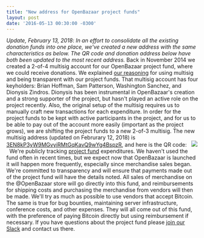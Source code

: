 ```yaml
---
title: "New address for OpenBazaar project funds" 
layout: post
date: '2016-05-13 00:30:00 -0300'
---
```

        
_Update, February 13, 2018_: _In an effort to consolidate all the existing donation funds into one place, we've created a new address with the same characteristics as below. The QR code and donation address below have both been updated to the most recent address._ Back in November 2014 we created a 2-of-4 multisig account for our OpenBazaar project fund, where we could receive donations. We explained [our reasoning](https://blog.openbazaar.org/migration-of-our-project-funds-to-a-multisig-address/) for using multisig and being transparent with our project funds. That multisig account has four keyholders: Brian Hoffman, Sam Patterson, Washington Sanchez, and Dionysis Zindros. Dionysis has been instrumental in OpenBazaar's creation and a strong supporter of the project, but hasn't played an active role on the project recently. Also, the original setup of the multisig requires us to manually craft new transactions for each expenditure. In order for the project funds to be kept with active participants in the project, and for us to be able to pay out of the account more easily (important as the project grows), we are shifting the project funds to a new 2-of-3 multisig. The new multisig address (updated on Februrary 12, 2018) is [3EN8kP3yW9MGvyiRMtGqKavQ9wYg4BspzR](https://blockchain.info/address/3EN8kP3yW9MGvyiRMtGqKavQ9wYg4BspzR), and here is the QR code:   ![](https://www.openbazaar.org/wp-content/uploads/2016/05/qr-1.png)   We're publicly tracking [project fund](https://docs.google.com/spreadsheets/d/1j1zWFkfcXWpKVhq9EcXYfPhKaFi8meo70VQa6OzKWAw/edit#gid=0) expenditures. We haven't used the fund often in recent times, but we expect now that OpenBazaar is launched it will happen more frequently, especially since merchandise sales began. We're committed to transparency and will ensure that payments made out of the project fund will have the details noted. All sales of merchandise on the @OpenBazaar store will go directly into this fund, and reimbursements for shipping costs and purchasing the merchandise from vendors will then be made. We'll try as much as possible to use vendors that accept Bitcoin. The same is true for bug bounties, maintaining server infrastructure, conference costs, and other expenses. They will all come out of this fund, with the preference of paying Bitcoin directly but using reimbursement if necessary. If you have questions about the project fund please [join our Slack](http://slack.openbazaar.org/) and contact us there.